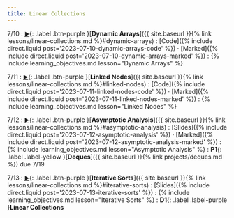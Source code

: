 ```yaml
---
title: Linear Collections
---
```


7/10
: [**<small>▶</small>**](https://podcast.ucsd.edu/watch/s123/dsc30_a00/1){: .label .btn-purple }[**Dynamic Arrays**]({{ site.baseurl }}{% link lessons/linear-collections.md %}#dynamic-arrays)
  : [Code]({% include direct.liquid post='2023-07-10-dynamic-arrays-code' %}) &middot;
    [Marked]({% include direct.liquid post='2023-07-10-dynamic-arrays-marked' %})
: {% include learning_objectives.md lesson="Dynamic Arrays" %}

7/11
: [**<small>▶</small>**](https://podcast.ucsd.edu/watch/s123/dsc30_a00/2){: .label .btn-purple }[**Linked Nodes**]({{ site.baseurl }}{% link lessons/linear-collections.md %}#linked-nodes)
  : [Code]({% include direct.liquid post='2023-07-11-linked-nodes-code' %}) &middot;
    [Marked]({% include direct.liquid post='2023-07-11-linked-nodes-marked' %})
: {% include learning_objectives.md lesson="Linked Nodes" %}

7/12
: [**<small>▶</small>**](https://podcast.ucsd.edu/watch/s123/dsc30_a00/3){: .label .btn-purple }[**Asymptotic Analysis**]({{ site.baseurl }}{% link lessons/linear-collections.md %}#asymptotic-analysis)
  : [Slides]({% include direct.liquid post='2023-07-12-asymptotic-analysis' %}) &middot;
    [Marked]({% include direct.liquid post='2023-07-12-asymptotic-analysis-marked' %})
: {% include learning_objectives.md lesson="Asymptotic Analysis" %}
: **P1**{: .label .label-yellow }[**Deques**]({{ site.baseurl }}{% link projects/deques.md %}) due 7/19

7/13
: [**<small>▶</small>**](https://podcast.ucsd.edu/watch/s123/dsc30_a00/4){: .label .btn-purple }[**Iterative Sorts**]({{ site.baseurl }}{% link lessons/linear-collections.md %}#iterative-sorts)
  : [Slides]({% include direct.liquid post='2023-07-13-iterative-sorts' %})
: {% include learning_objectives.md lesson="Iterative Sorts" %}
: **D1**{: .label .label-purple }**Linear Collections**
